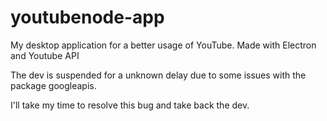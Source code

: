 # youtubenode-app
My desktop application for a better usage of YouTube. Made with Electron and Youtube API


The dev is suspended for a unknown delay due to some issues with the package googleapis.

I'll take my time to resolve this bug and take back the dev.